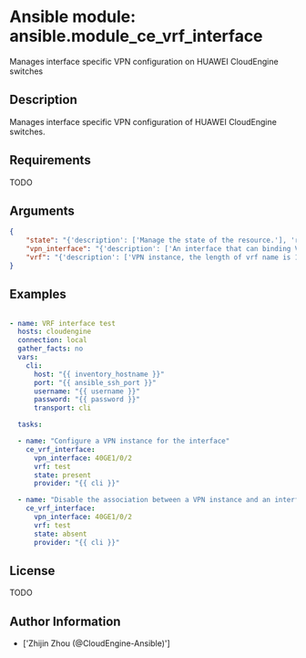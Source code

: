 # Ansible module: ansible.module_ce_vrf_interface


Manages interface specific VPN configuration on HUAWEI CloudEngine switches

## Description

Manages interface specific VPN configuration of HUAWEI CloudEngine switches.

## Requirements

TODO

## Arguments

``` json
{
    "state": "{'description': ['Manage the state of the resource.'], 'required': False, 'choices': ['present', 'absent'], 'default': 'present'}",
    "vpn_interface": "{'description': ['An interface that can binding VPN instance, i.e. 40GE1/0/22, Vlanif10. Must be fully qualified interface name. Interface types, such as 10GE, 40GE, 100GE, LoopBack, MEth, Tunnel, Vlanif....'], 'required': True}",
    "vrf": "{'description': ['VPN instance, the length of vrf name is 1 ~ 31, i.e. "test", but can not be C(_public_).'], 'required': True}",
}
```

## Examples


``` yaml

- name: VRF interface test
  hosts: cloudengine
  connection: local
  gather_facts: no
  vars:
    cli:
      host: "{{ inventory_hostname }}"
      port: "{{ ansible_ssh_port }}"
      username: "{{ username }}"
      password: "{{ password }}"
      transport: cli

  tasks:

  - name: "Configure a VPN instance for the interface"
    ce_vrf_interface:
      vpn_interface: 40GE1/0/2
      vrf: test
      state: present
      provider: "{{ cli }}"

  - name: "Disable the association between a VPN instance and an interface"
    ce_vrf_interface:
      vpn_interface: 40GE1/0/2
      vrf: test
      state: absent
      provider: "{{ cli }}"

```

## License

TODO

## Author Information
  - ['Zhijin Zhou (@CloudEngine-Ansible)']
